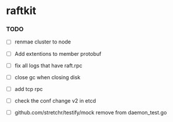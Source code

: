 # raftkit

### TODO 
- [ ] renmae cluster to node
- [ ] Add extentions to member protobuf
- [ ] fix all logs that have raft.rpc 
- [ ] close gc when closing disk 
- [ ] add tcp rpc 
- [ ] check the conf change v2 in etcd 
- [ ] github.com/stretchr/testify/mock remove from daemon_test.go



